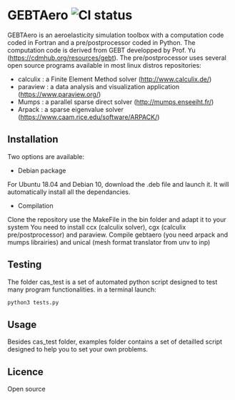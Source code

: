 # GEBTAero ![CI status](https://img.shields.io/badge/build-passing-brightgreen.svg)

GEBTAero is an aeroelasticity simulation toolbox with a computation code coded in Fortran and a pre/postprocessor coded in Python.
The computation code is derived from GEBT developped by Prof. Yu (https://cdmhub.org/resources/gebt).
The pre/postprocessor uses several open source programs available in most linux distros repositories:
* calculix : a Finite Element Method solver (http://www.calculix.de/)
* paraview : a  data analysis and visualization application (https://www.paraview.org/)
* Mumps : a parallel sparse direct solver (http://mumps.enseeiht.fr/)
* Arpack : a sparse eigenvalue solver (https://www.caam.rice.edu/software/ARPACK/)

## Installation
Two options are available:
* Debian package

For Ubuntu 18.04 and Debian 10, download the .deb file and launch it.
It will automatically install all the dependancies.
* Compilation

Clone the repository 
use the MakeFile in the bin folder and adapt it to your system
You need to install ccx (calculix solver), cgx (calculix pre/postprocessor) and paraview.
Compile gebtaero (you need arpack and mumps librairies) and unical (mesh format translator from unv to inp)


## Testing

The folder cas_test is a set of automated python script designed to test many program functionalities.
in a terminal launch:
```bash
python3 tests.py
```

## Usage
Besides cas_test folder, examples folder contains a set of detailled script designed to help you to set your own problems.

## Licence
Open source



